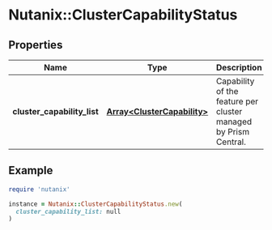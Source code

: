 # Nutanix::ClusterCapabilityStatus

## Properties

| Name | Type | Description | Notes |
| ---- | ---- | ----------- | ----- |
| **cluster_capability_list** | [**Array&lt;ClusterCapability&gt;**](ClusterCapability.md) | Capability of the feature per cluster managed by Prism Central.  | [optional] |

## Example

```ruby
require 'nutanix'

instance = Nutanix::ClusterCapabilityStatus.new(
  cluster_capability_list: null
)
```

